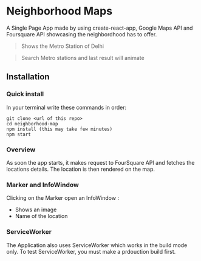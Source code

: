 # Neighborhood Maps

A Single Page App made by using create-react-app, Google Maps API and Foursquare API showcasing the neighbordhood has to offer.
> Shows the Metro Station of Delhi 

> Search Metro stations and last result will animate


## Installation

### Quick install
In your terminal write these commands in order:

```
git clone <url of this repo>
cd neighborhood-map
npm install (this may take few minutes)
npm start
```

### Overview

As soon the app starts, it makes request to FourSquare API and fetches the locations details. The location is then rendered on the map. 

### Marker and InfoWindow

Clicking on the Marker open an InfoWindow :

* Shows an image
* Name of the location

### ServiceWorker

The Application also uses ServiceWorker which works in the build mode only.
To test ServiceWorker, you must make a prdouction build first. 
